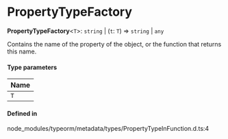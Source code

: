 # PropertyTypeFactory

 **PropertyTypeFactory**<`T`\>: `string` \| (`t`: `T`) => `string` \| `any`

Contains the name of the property of the object, or the function that returns this name.

#### Type parameters

| Name |
| :------ |
| `T` | `object` |

#### Defined in

node_modules/typeorm/metadata/types/PropertyTypeInFunction.d.ts:4
